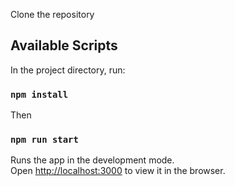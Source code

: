 
Clone the repository 

## Available Scripts

In the project directory, run:

### `npm install`

Then 

### `npm run start`

Runs the app in the development mode.\
Open [http://localhost:3000](http://localhost:3000) to view it in the browser.
